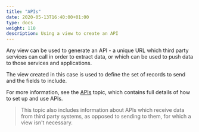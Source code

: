 ```yaml
---
title: "APIs"
date: 2020-05-13T16:40:00+01:00
type: docs
weight: 110
description: Using a view to create an API
---
```

Any view can be used to generate an API - a unique URL which third party services can call in order to extract data, or which can be used to push data to those services and applications.

The view created in this case is used to define the set of records to send and the fields to include.

For more information, see the [APIs](https://todo.com) topic, which contains full details of how to set up and use APIs.

> This topic also includes information about APIs which receive data from third party systems, as opposed to sending to them, for which a view isn't necessary.